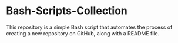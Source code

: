 # Bash-Scripts-Collection
This repository is a simple Bash script that automates the process of creating a new repository on GitHub, along with a README file.

